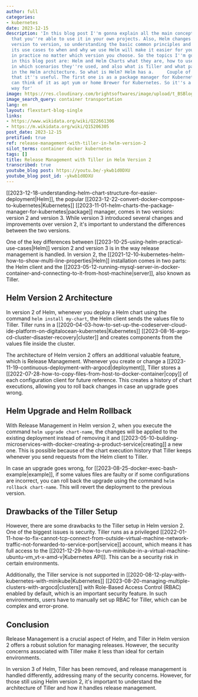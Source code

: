 ```yaml
---
author: full
categories:
- kubernetes
date: 2023-12-15
description: 'In this blog post I''m gonna explain all the main concepts of Helm so
  that you''re able to use it in your own projects. Also, Helm changes a lot from
  version to version, so understanding the basic common principles and more importantly
  its use cases to when and why we use Helm will make it easier for you to use it
  in practice no matter which version you choose. So the topics I''m gonna go through
  in this blog post are: Helm and Helm Charts what they are, how to use them, and
  in which scenarios they''re used, and also what is Tiller and what part it plays
  in the Helm architecture. So what is Helm? Helm has a.     Couple of main features
  that it''s useful. The first one is as a package manager for Kubernetes, so you
  can think of it as apt yum or home Brewer for Kubernetes. So it''s a convenient
  way for'
image: https://res.cloudinary.com/brightsoftwares/image/upload/t_BSBlogImage/v1/brightsoftwares.com.blog/851_Smpkk-U
image_search_query: container transportation
lang: en
layout: flexstart-blog-single
links:
- https://www.wikidata.org/wiki/Q22661306
- https://m.wikidata.org/wiki/Q15206305
post_date: 2023-12-15
pretified: true
ref: release-management-with-tiller-in-helm-version-2
silot_terms: container docker kubernetes
tags: []
title: Release Management with Tiller in Helm Version 2
transcribed: true
youtube_blog post: https://youtu.be/-ykwb1d0DXU
youtube_blog post_id: -ykwb1d0DXU
---
```


[[2023-12-18-understanding-helm-chart-structure-for-easier-deployment|Helm]], the popular [[2023-12-22-convert-docker-compose-to-kubernetes|Kubernetes]] [[2023-11-01-helm-charts-the-package-manager-for-kubernetes|package]] manager, comes in two versions: version 2 and version 3. While version 3 introduced several changes and improvements over version 2, it's important to understand the differences between the two versions.

One of the key differences between [[2023-10-25-using-helm-practical-use-cases|Helm]] version 2 and version 3 is in the way release management is handled. In version 2, the [[2021-12-10-kubernetes-helm-how-to-show-multi-line-properties|Helm]] installation comes in two parts: the Helm client and the [[2023-05-12-running-mysql-server-in-docker-container-and-connecting-to-it-from-host-machine|server]], also known as Tiller.

## Helm Version 2 Architecture

In version 2 of Helm, whenever you deploy a Helm chart using the command `helm install my-chart`, the Helm client sends the values file to Tiller. Tiller runs in a [[2020-04-03-how-to-set-up-the-codeserver-cloud-ide-platform-on-digitalocean-kubernetes|Kubernetes]] [[2023-08-16-argo-cd-cluster-disaster-recovery|cluster]] and creates components from the values file inside the cluster.

The architecture of Helm version 2 offers an additional valuable feature, which is Release Management. Whenever you create or change a [[2023-11-19-continuous-deployment-with-argocd|deployment]], Tiller stores a [[2022-07-28-how-to-copy-files-from-host-to-docker-container|copy]] of each configuration client for future reference. This creates a history of chart executions, allowing you to roll back changes in case an upgrade goes wrong.

## Helm Upgrade and Helm Rollback

With Release Management in Helm version 2, when you execute the command `helm upgrade chart-name`, the changes will be applied to the existing deployment instead of removing it and [[2023-05-10-building-microservices-with-docker-creating-a-product-service|creating]] a new one. This is possible because of the chart execution history that Tiller keeps whenever you send requests from the Helm client to Tiller.

In case an upgrade goes wrong, for [[2023-08-25-docker-exec-bash-example|example]], if some values files are faulty or if some configurations are incorrect, you can roll back the upgrade using the command `helm rollback chart-name`. This will revert the deployment to the previous version.

## Drawbacks of the Tiller Setup

However, there are some drawbacks to the Tiller setup in Helm version 2. One of the biggest issues is security. Tiller runs as a privileged [[2022-01-11-how-to-fix-cannot-tcp-connect-from-outside-virtual-machine-network-traffic-not-forwarded-to-service-port|service]] account, which means it has full access to the [[2021-12-29-how-to-run-minikube-in-a-virtual-machine-ubuntu-vm_vt-x-amd-v|Kubernetes API]]. This can be a security risk in certain environments.

Additionally, the Tiller service is not supported in [[2020-08-12-play-with-kubernetes-with-minikube|Kubernetes]] [[2023-08-20-managing-multiple-clusters-with-argocd|clusters]] with Role-Based Access Control (RBAC) enabled by default, which is an important security feature. In such environments, users have to manually set up RBAC for Tiller, which can be complex and error-prone.

## Conclusion

Release Management is a crucial aspect of Helm, and Tiller in Helm version 2 offers a robust solution for managing releases. However, the security concerns associated with Tiller make it less than ideal for certain environments.

In version 3 of Helm, Tiller has been removed, and release management is handled differently, addressing many of the security concerns. However, for those still using Helm version 2, it's important to understand the architecture of Tiller and how it handles release management.
